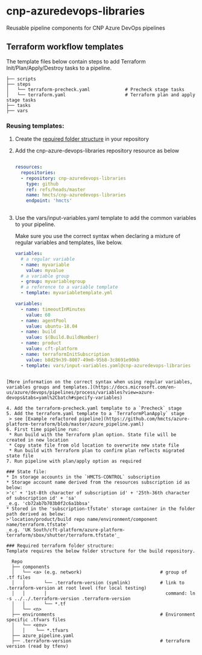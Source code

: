 # cnp-azuredevops-libraries
Reusable pipeline components for CNP Azure DevOps pipelines

## Terraform workflow templates

The template files below contain steps to add Terraform Init/Plan/Apply/Destroy tasks to a pipeline.
    
    ├── scripts                                  
    ├── steps
    │   └── terraform-precheck.yaml             # Precheck stage tasks
    │   └── terraform.yaml                      # Terraform plan and apply stage tasks
    ├── tasks   
    ├── vars   

### Reusing templates:
1. Create the [required folder structure](#required-terraform-folder-structure) in your repository
2. Add the cnp-azure-devops-libraries repository resource as below  
   
   ```yaml
   
   resources:  
     repositories:
     - repository: cnp-azuredevops-libraries
       type: github
       ref: refs/heads/master
       name: hmcts/cnp-azuredevops-libraries
       endpoint: 'hmcts'  
    
   ```
3. Use the vars/input-variables.yaml template to add the common variables to your pipeline.
   
   Make sure you use the correct syntax when declaring a mixture of regular variables and templates, like below.

   ```yaml
   variables:
     # a regular variable
     - name: myvariable
       value: myvalue
     # a variable group
     - group: myvariablegroup
     # a reference to a variable template
     - template: myvariabletemplate.yml
   ```
   
   ```yaml
   variables:
     - name: timeoutInMinutes
       value: 60
     - name: agentPool
       value: ubuntu-18.04
     - name: build
       value: $(Build.BuildNumber)
     - name: product
       value: cft-platform
     - name: terraformInitSubscription
       value: b8d29n39-8007-49m0-95b8-3c8691e90kb
     - template: vars/input-variables.yaml@cnp-azuredevops-libraries
  ```
  
  [More information on the correct syntax when using regular variables, variables groups and templates.](https://docs.microsoft.com/en-us/azure/devops/pipelines/process/variables?view=azure-devops&tabs=yaml%2Cbatch#specify-variables)
 
4. Add the terraform-precheck.yaml template to a `Precheck` stage
5. Add the terraform.yaml template to a `TerraformPlanApply` stage
   > see [Example refactored pipeline](https://github.com/hmcts/azure-platform-terraform/blob/master/azure_pipeline.yaml)
6. First time pipeline run:  
   * Run build with the Terraform plan option. State file will be created in new location   
   * Copy state file from old location to overwrite new state file  
   * Run build with Terraform plan to confirm plan reflects migrated state file  
7. Run pipeline with plan/apply option as required   

### State file:  
* In storage accounts in the `HMCTS-CONTROL` subscription  
* Storage account name derived from the resources subscription id as below:  
  >'c' + '1st-8th character of subscription id' + '25th-36th character of subscription id' + 'sa'  
  _e.g. 'cb72ab7b703b0f2c6a1bbsa'_  
* Stored in the 'subscription-tfstate' storage container in the folder path derived as below:  
  >'location/product/build repo name/environment/component name/terraform.tfstate'  
  _e.g. 'UK South/cft-platform/azure-platform-terraform/sbox/shutter/terraform.tfstate'_  

### Required terraform folder structure:  
Template requires the below folder structure for the build repository.  

    Repo
    ├── components                                         
    │   └── <a> (e.g. network)                             # group of .tf files
    │   │       └── .terraform-version (symlink)           # link to .terraform-version at root level (for local testing)
    │   │       │                                            command: ln -s ../../.terraform-version .terraform-version
    │   │       └── *.tf
    │   └── <n> 
    ├── environments                                       # Environment specific .tfvars files
    │   └── <env>
    │   │    └── *.tfvars
    ├── azure_pipeline.yaml
    ├── .terraform-version                                 # terraform version (read by tfenv)
    
